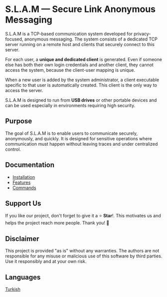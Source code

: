 # S.L.A.M — Secure Link Anonymous Messaging

S.L.A.M is a TCP-based communication system developed for privacy-focused, anonymous messaging. The system consists of a dedicated TCP server running on a remote host and clients that securely connect to this server.

For each user, a **unique and dedicated client** is generated. Even if someone else has both their own login credentials and another client, they cannot access the system, because the client-user mapping is unique.

When a new user is added by the system administrator, a client executable specific to that user is automatically created. This client is the only way to access the server.

S.L.A.M is designed to run from **USB drives** or other portable devices and can be used especially in environments requiring high security.

## Purpose

The goal of S.L.A.M is to enable users to communicate securely, anonymously, and quickly. It is designed for sensitive operations where communication must happen without leaving traces and under centralized control.

## Documentation

- [Installation](docs/en/01_installation.md)
- [Features](docs/en/02_features.md)
- [Commands](docs/en/03_commands.md)

## Support Us

If you like our project, don't forget to give it a ⭐️ **Star**!. This motivates us and helps the project reach more people. Thank you! 🙌

## Disclaimer

This project is provided "as is" without any warranties. The authors are not responsible for any misuse or malicious use of this software by third parties. Use it responsibly and at your own risk.

## Languages

[Turkish](README.tr.md)
